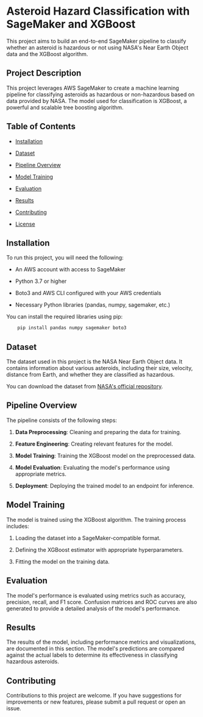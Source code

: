 Asteroid Hazard Classification with SageMaker and XGBoost
=========================================================

This project aims to build an end-to-end SageMaker pipeline to classify whether an asteroid is hazardous or not using NASA's Near Earth Object data and the XGBoost algorithm.

Project Description
-------------------

This project leverages AWS SageMaker to create a machine learning pipeline for classifying asteroids as hazardous or non-hazardous based on data provided by NASA. The model used for classification is XGBoost, a powerful and scalable tree boosting algorithm.

Table of Contents
-----------------

*   [Installation](#installation)
    
*   [Dataset](#dataset)
    
*   [Pipeline Overview](#pipeline-overview)
    
*   [Model Training](#model-training)
    
*   [Evaluation](#evaluation)
    
*   [Results](#results)
    
*   [Contributing](#contributing)
    
*   [License](#license)
    

Installation
------------

To run this project, you will need the following:

*   An AWS account with access to SageMaker
    
*   Python 3.7 or higher
    
*   Boto3 and AWS CLI configured with your AWS credentials
    
*   Necessary Python libraries (pandas, numpy, sagemaker, etc.)
    

You can install the required libraries using pip:

```bash
    pip install pandas numpy sagemaker boto3  
```

Dataset
-------

The dataset used in this project is the NASA Near Earth Object data. It contains information about various asteroids, including their size, velocity, distance from Earth, and whether they are classified as hazardous.

You can download the dataset from [NASA's official repository](https://data.nasa.gov/).

Pipeline Overview
-----------------

The pipeline consists of the following steps:

1.  **Data Preprocessing**: Cleaning and preparing the data for training.
    
2.  **Feature Engineering**: Creating relevant features for the model.
    
3.  **Model Training**: Training the XGBoost model on the preprocessed data.
    
4.  **Model Evaluation**: Evaluating the model's performance using appropriate metrics.
    
5.  **Deployment**: Deploying the trained model to an endpoint for inference.
    

Model Training
--------------

The model is trained using the XGBoost algorithm. The training process includes:

1.  Loading the dataset into a SageMaker-compatible format.
    
2.  Defining the XGBoost estimator with appropriate hyperparameters.
    
3.  Fitting the model on the training data.
    

Evaluation
----------

The model's performance is evaluated using metrics such as accuracy, precision, recall, and F1 score. Confusion matrices and ROC curves are also generated to provide a detailed analysis of the model's performance.

Results
-------

The results of the model, including performance metrics and visualizations, are documented in this section. The model's predictions are compared against the actual labels to determine its effectiveness in classifying hazardous asteroids.

Contributing
------------

Contributions to this project are welcome. If you have suggestions for improvements or new features, please submit a pull request or open an issue.
